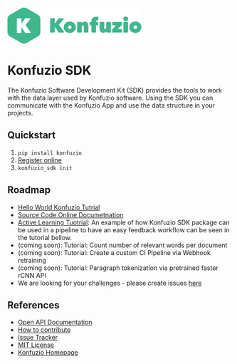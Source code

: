 ![logo](docs/source/_static/docs__static_logo.png)

# Konfuzio SDK

The Konfuzio Software Development Kit (SDK) provides the tools to work with the data layer used by Konfuzio software.
Using the SDK you can communicate with the Konfuzio App and use the data structure in your projects.

## Quickstart

1. `pip install konfuzio`
2. [Register online](https://app.konfuzio.com)
3. `konfuzio_sdk init`

## Roadmap

- [Hello World Konfuzio Tutrial](https://github.com/konfuzio-ai/document-ai-python-sdk/docs/QuickStart.md)
- [Source Code Online Documetnation](https://konfuzio.gitlab.io/python-sdk/)
- [Active Learning Tuotrial](https://colab.research.google.com/drive/1JaVL2L6MVUtl-x-8eGJ9FnSkAybHv3nh?usp=sharing): An example of how Konfuzio SDK package can be used in a pipeline to have an easy feedback workflow can be seen in the tutorial bellow.
- (coming soon): Tutorial: Count number of relevant words per document
- (coming soon): Tutorial: Create a custom CI Pipeline via Webhook retraining
- (coming soon): Tutorial: Paragraph tokenization via pretrained faster rCNN API
- We are looking for your challenges - please create issues [here](https://github.com/konfuzio-ai/document-ai-python-sdk/issues)

## References

- [Open API Documentation](https://app.konfuzio.com/v2/swagger/)
- [How to contribute](/https://github.com/konfuzio-ai/document-ai-python-sdkCONTRIBUTION.md)
- [Issue Tracker](https://github.com/konfuzio-ai/document-ai-python-sdk/issues)
- [MIT License](https://github.com/konfuzio-ai/document-ai-python-sdk/LICENSE.md)
- [Konfuzio Homepage](https://www.konfuzio.com/en/)
